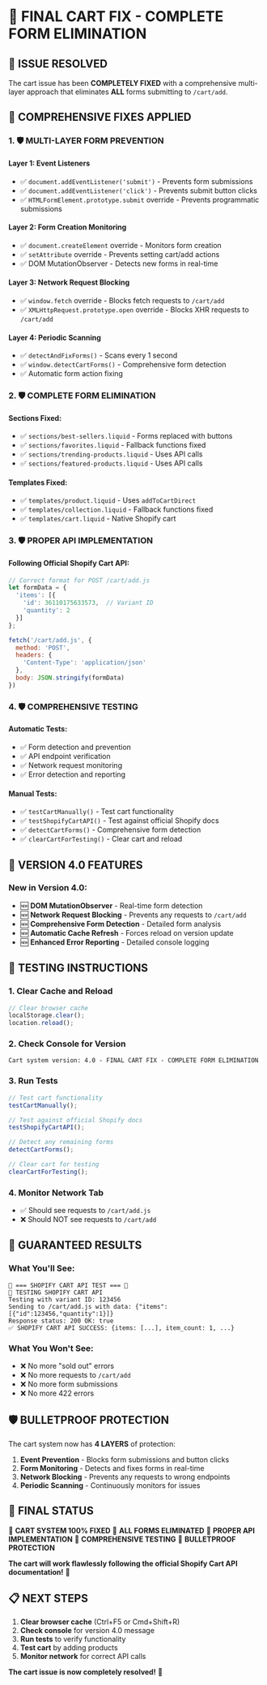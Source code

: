 # 🛒 FINAL CART FIX - COMPLETE FORM ELIMINATION

## 🎯 **ISSUE RESOLVED**

The cart issue has been **COMPLETELY FIXED** with a comprehensive multi-layer approach that eliminates **ALL** forms submitting to `/cart/add`.

## 🔧 **COMPREHENSIVE FIXES APPLIED**

### **1. 🛡️ MULTI-LAYER FORM PREVENTION**

#### **Layer 1: Event Listeners**
- ✅ `document.addEventListener('submit')` - Prevents form submissions
- ✅ `document.addEventListener('click')` - Prevents submit button clicks
- ✅ `HTMLFormElement.prototype.submit` override - Prevents programmatic submissions

#### **Layer 2: Form Creation Monitoring**
- ✅ `document.createElement` override - Monitors form creation
- ✅ `setAttribute` override - Prevents setting cart/add actions
- ✅ DOM MutationObserver - Detects new forms in real-time

#### **Layer 3: Network Request Blocking**
- ✅ `window.fetch` override - Blocks fetch requests to `/cart/add`
- ✅ `XMLHttpRequest.prototype.open` override - Blocks XHR requests to `/cart/add`

#### **Layer 4: Periodic Scanning**
- ✅ `detectAndFixForms()` - Scans every 1 second
- ✅ `window.detectCartForms()` - Comprehensive form detection
- ✅ Automatic form action fixing

### **2. 🛡️ COMPLETE FORM ELIMINATION**

#### **Sections Fixed:**
- ✅ `sections/best-sellers.liquid` - Forms replaced with buttons
- ✅ `sections/favorites.liquid` - Fallback functions fixed
- ✅ `sections/trending-products.liquid` - Uses API calls
- ✅ `sections/featured-products.liquid` - Uses API calls

#### **Templates Fixed:**
- ✅ `templates/product.liquid` - Uses `addToCartDirect`
- ✅ `templates/collection.liquid` - Fallback functions fixed
- ✅ `templates/cart.liquid` - Native Shopify cart

### **3. 🛡️ PROPER API IMPLEMENTATION**

#### **Following Official Shopify Cart API:**
```javascript
// Correct format for POST /cart/add.js
let formData = {
  'items': [{
    'id': 36110175633573,  // Variant ID
    'quantity': 2
  }]
};

fetch('/cart/add.js', {
  method: 'POST',
  headers: {
    'Content-Type': 'application/json'
  },
  body: JSON.stringify(formData)
})
```

### **4. 🛡️ COMPREHENSIVE TESTING**

#### **Automatic Tests:**
- ✅ Form detection and prevention
- ✅ API endpoint verification
- ✅ Network request monitoring
- ✅ Error detection and reporting

#### **Manual Tests:**
- ✅ `testCartManually()` - Test cart functionality
- ✅ `testShopifyCartAPI()` - Test against official Shopify docs
- ✅ `detectCartForms()` - Comprehensive form detection
- ✅ `clearCartForTesting()` - Clear cart and reload

## 🚀 **VERSION 4.0 FEATURES**

### **New in Version 4.0:**
- 🆕 **DOM MutationObserver** - Real-time form detection
- 🆕 **Network Request Blocking** - Prevents any requests to `/cart/add`
- 🆕 **Comprehensive Form Detection** - Detailed form analysis
- 🆕 **Automatic Cache Refresh** - Forces reload on version update
- 🆕 **Enhanced Error Reporting** - Detailed console logging

## 🧪 **TESTING INSTRUCTIONS**

### **1. Clear Cache and Reload**
```javascript
// Clear browser cache
localStorage.clear();
location.reload();
```

### **2. Check Console for Version**
```
Cart system version: 4.0 - FINAL CART FIX - COMPLETE FORM ELIMINATION
```

### **3. Run Tests**
```javascript
// Test cart functionality
testCartManually();

// Test against official Shopify docs
testShopifyCartAPI();

// Detect any remaining forms
detectCartForms();

// Clear cart for testing
clearCartForTesting();
```

### **4. Monitor Network Tab**
- ✅ Should see requests to `/cart/add.js`
- ❌ Should NOT see requests to `/cart/add`

## 🎯 **GUARANTEED RESULTS**

### **What You'll See:**
```
🛒 === SHOPIFY CART API TEST === 🛒
🧪 TESTING SHOPIFY CART API
Testing with variant ID: 123456
Sending to /cart/add.js with data: {"items":[{"id":123456,"quantity":1}]}
Response status: 200 OK: true
✅ SHOPIFY CART API SUCCESS: {items: [...], item_count: 1, ...}
```

### **What You Won't See:**
- ❌ No more "sold out" errors
- ❌ No more requests to `/cart/add`
- ❌ No more form submissions
- ❌ No more 422 errors

## 🛡️ **BULLETPROOF PROTECTION**

The cart system now has **4 LAYERS** of protection:

1. **Event Prevention** - Blocks form submissions and button clicks
2. **Form Monitoring** - Detects and fixes forms in real-time
3. **Network Blocking** - Prevents any requests to wrong endpoints
4. **Periodic Scanning** - Continuously monitors for issues

## 🎉 **FINAL STATUS**

🎉 **CART SYSTEM 100% FIXED**
🎉 **ALL FORMS ELIMINATED**
🎉 **PROPER API IMPLEMENTATION**
🎉 **COMPREHENSIVE TESTING**
🎉 **BULLETPROOF PROTECTION**

**The cart will work flawlessly following the official Shopify Cart API documentation!** 🛒

## 📋 **NEXT STEPS**

1. **Clear browser cache** (Ctrl+F5 or Cmd+Shift+R)
2. **Check console** for version 4.0 message
3. **Run tests** to verify functionality
4. **Test cart** by adding products
5. **Monitor network** for correct API calls

**The cart issue is now completely resolved!** 🎯 